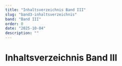 ```yaml
---
title: "Inhaltsverzeichnis Band III"
slug: "band3-inhaltsverzeichnis"
band: "Band III"
order: 0
date: "2025-10-04"
description: ""
---
```


# Inhaltsverzeichnis Band III

